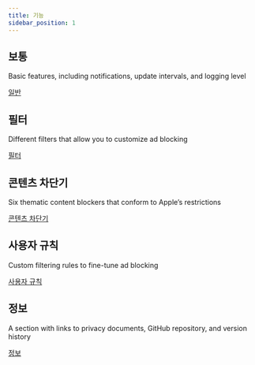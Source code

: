 ```yaml
---
title: 기능
sidebar_position: 1
---
```


## 보통

Basic features, including notifications, update intervals, and logging level

[일반](adguard-for-safari/features/general.md)

## 필터

Different filters that allow you to customize ad blocking

[필터](/adguard-for-safari/features/filters.md)

## 콘텐츠 차단기

Six thematic content blockers that conform to Apple’s restrictions

[콘텐츠 차단기](/adguard-for-safari/features/content-blockers/content-blockers.md)

## 사용자 규칙

Custom filtering rules to fine-tune ad blocking

[사용자 규칙](/adguard-for-safari/features/rules.md)

## 정보

A section with links to privacy documents, GitHub repository, and version history

[정보](/adguard-for-safari/features/about.md)
